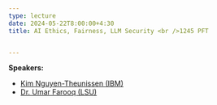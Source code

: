 ```yaml
---
type: lecture
date: 2024-05-22T8:00:00+4:30
title: AI Ethics, Fairness, LLM Security <br />1245 PFT


---
```


**Speakers:**
- [Kim Nguyen-Theunissen (IBM)](https://www.linkedin.com/in/nguyentheunissen/)
- [Dr. Umar Farooq (LSU)](https://csc.lsu.edu/~ufarooq/)
